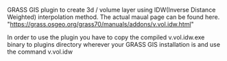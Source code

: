 GRASS GIS plugin to create 3d / volume layer using IDW(Inverse Distance Weighted) interpolation method. The actual maual page can be found here. "https://grass.osgeo.org/grass70/manuals/addons/v.vol.idw.html"

In order to use the plugin you have to copy the compiled v.vol.idw.exe binary to plugins directory wherever your GRASS GIS installation is and use the command v.vol.idw